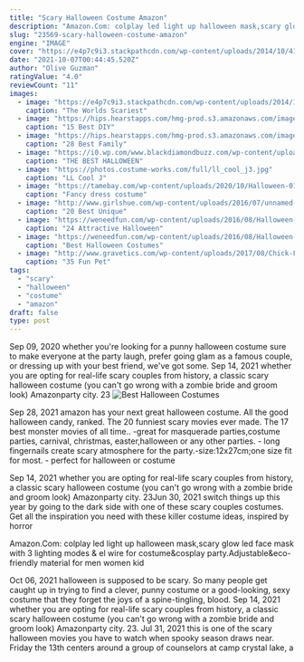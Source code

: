 ```yaml
---
title: "Scary Halloween Costume Amazon"
description: "Amazon.Com: colplay led light up halloween mask,scary glow led face mask with 3 lighting modes & el wire for costume&cosplay party.Adjustable&eco-friendly material for men women kid"
slug: "23569-scary-halloween-costume-amazon"
engine: "IMAGE"
cover: "https://e4p7c9i3.stackpathcdn.com/wp-content/uploads/2014/10/4169.jpg?iv=29"
date: "2021-10-07T00:44:45.520Z"
author: "Olive Guzman"
ratingValue: "4.0"
reviewCount: "11"
images:
  - image: "https://e4p7c9i3.stackpathcdn.com/wp-content/uploads/2014/10/4169.jpg?iv=29"
    caption: "The Worlds Scariest"
  - image: "https://hips.hearstapps.com/hmg-prod.s3.amazonaws.com/images/screen-shot-2019-07-29-at-10-22-46-am-1564410187.png?crop=1xw:0.9954769736842105xh;center,top&resize=480:*"
    caption: "15 Best DIY"
  - image: "https://hips.hearstapps.com/hmg-prod.s3.amazonaws.com/images/1501001195-ocean-jenhayes-1561403432.jpg?crop=1xw:1xh;center,top&resize=480:*"
    caption: "28 Best Family"
  - image: "https://i0.wp.com/www.blackdiamondbuzz.com/wp-content/uploads/2015/10/halloween-costume-idea-forcouple.jpg?resize=640%2C566"
    caption: "THE BEST HALLOWEEN"
  - image: "https://photos.costume-works.com/full/ll_cool_j3.jpg"
    caption: "LL Cool J"
  - image: "https://tamebay.com/wp-content/uploads/2020/10/Halloween-01-825x550.jpg"
    caption: "Fancy dress costume"
  - image: "http://www.girlshue.com/wp-content/uploads/2016/07/unnamed-file-3212.jpg"
    caption: "20 Best Unique"
  - image: "https://weneedfun.com/wp-content/uploads/2016/08/Halloween-Costumes-For-Boys-13.jpg"
    caption: "24 Attractive Halloween"
  - image: "https://weneedfun.com/wp-content/uploads/2016/08/Halloween-Costumes-For-Men-18.jpg"
    caption: "Best Halloween Costumes"
  - image: "http://www.gravetics.com/wp-content/uploads/2017/08/Chick-Fil-A-Cow.jpg"
    caption: "35 Fun Pet"
tags:
  - "scary"
  - "halloween"
  - "costume"
  - "amazon"
draft: false
type: post
---
```


Sep 09, 2020 whether you're looking for a punny halloween costume sure to make everyone at the party laugh, prefer going glam as a famous couple, or dressing up with your best friend, we've got some. Sep 14, 2021 whether you are opting for real-life scary couples from history, a classic scary halloween costume (you can't go wrong with a zombie bride and groom look)  Amazonparty city. 23
![Best Halloween Costumes](https://weneedfun.com/wp-content/uploads/2016/08/Halloween-Costumes-For-Men-18.jpg "Best Halloween Costumes")

Sep 28, 2021 amazon has your next great halloween costume. All the good halloween candy, ranked. The 20 funniest scary movies ever made. The 17 best monster movies of all time.. -great for masquerade parties,costume parties, carnival, christmas, easter,halloween or any other parties. - long fingernails create scary atmosphere for the party.-size:12x27cm;one size fit for most. - perfect for halloween or costume
<!--inArticleAds-->

<!--galleryOne-->

Sep 14, 2021 whether you are opting for real-life scary couples from history, a classic scary halloween costume (you can't go wrong with a zombie bride and groom look)  Amazonparty city. 23Jun 30, 2021 switch things up this year by going to the dark side with one of these scary couples costumes. Get all the inspiration you need with these killer costume ideas, inspired by horror
<!--inArticleAds-->

<!--galleryTwo-->

Amazon.Com: colplay led light up halloween mask,scary glow led face mask with 3 lighting modes & el wire for costume&cosplay party.Adjustable&eco-friendly material for men women kid
<!--galleryThree-->

Oct 06, 2021 halloween is supposed to be scary. So many people get caught up in trying to find a clever, punny costume or a good-looking, sexy costume that they forget the joys of a spine-tingling, blood. Sep 14, 2021 whether you are opting for real-life scary couples from history, a classic scary halloween costume (you can't go wrong with a zombie bride and groom look)  Amazonparty city. 23. Jul 31, 2021 this is one of the scary halloween movies you have to watch when spooky season draws near. Friday the 13th centers around a group of counselors at camp crystal lake, a